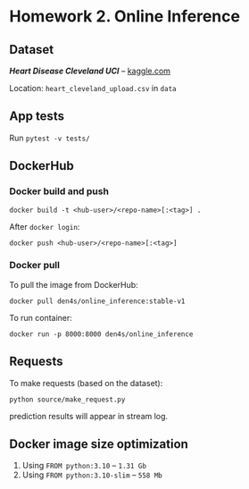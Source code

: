 # Homework 2. Online Inference

## Dataset

_**Heart Disease Cleveland UCI**_ – [kaggle.com](https://www.kaggle.com/datasets/cherngs/heart-disease-cleveland-uci)

Location: `heart_cleveland_upload.csv` in `data`

## App tests

Run `pytest -v tests/`

## DockerHub

### Docker build and push
`docker build -t <hub-user>/<repo-name>[:<tag>] .`

After `docker login`:

`docker push <hub-user>/<repo-name>[:<tag>]`

### Docker pull
To pull the image from DockerHub:

`docker pull den4s/online_inference:stable-v1`

To run container:

`docker run -p 8000:8000 den4s/online_inference`

## Requests
To make requests (based on the dataset):

`python source/make_request.py`

prediction results will appear in stream log.

## Docker image size optimization

1. Using `FROM python:3.10` – `1.31 Gb`
2. Using `FROM python:3.10-slim` – `558 Mb`

